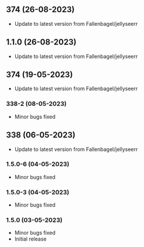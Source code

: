 
## 374 (26-08-2023)
- Update to latest version from Fallenbagel/jellyseerr

## 1.1.0 (26-08-2023)
- Update to latest version from Fallenbagel/jellyseerr

## 374 (19-05-2023)
- Update to latest version from Fallenbagel/jellyseerr
### 338-2 (08-05-2023)
- Minor bugs fixed

## 338 (06-05-2023)
- Update to latest version from Fallenbagel/jellyseerr
### 1.5.0-6 (04-05-2023)
- Minor bugs fixed
### 1.5.0-3 (04-05-2023)
- Minor bugs fixed
### 1.5.0 (03-05-2023)

- Minor bugs fixed
- Initial release
